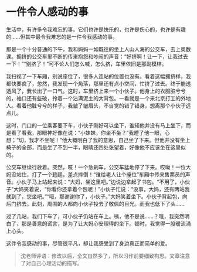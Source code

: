 # 一件令人感动的事 #

生活中，有许多令我难忘的事。它们也许是快乐的，也许是伤心的，也许是有趣的……但其中最令我难忘的是一件令我感动的事。

那是一个十分普通的下午，我和妈妈一如既往的坐上人山人海的公交车，去上奥数课。拥挤的公交车里不断的传来抱怨和吵闹的声音：“好挤啊！让一下，让我过去一下！”“别挤了！”可不论人们怎么喊，怎么挤，车里依旧是那副模样。
   
我扫视了一下车厢，别说座位了，很多人连站的位置也没有。看着这幅拥挤样，我都快要疯了，忽然，我发现一个角落，那里还有点小空间，忙挤了过去。终于能透透风了，我长出了一口气。这时，车里挤上来一个小伙子。他身上的衣服脏兮兮的，袖口还有些破，拎着一个沾满泥土的大背包。一看就是一个来北京打工的外地人。看着他脏兮兮的样子，我皱了皱眉头，不自觉的错了错身，想离那个小伙子远点儿。
   
这时，门口的一位乘客要下车，小伙子刚好可以坐下，谁知他并没有马上坐下，而是看了看我，那眼神好像在说：“小妹妹，你坐不坐？”我瞪了他一眼，心想；“切，我才不坐呢！”他大概明白了我的意思，自己坐了下来。但他并没有坐上椅子的全部，而是坐了不到一半，眼睛还四处张望着，好像他不应该坐在这里似的。
   
公交车继续行驶着。突然，吱！一个急刹车，公交车猛地停了下来。哎呦！一位大妈没站住，打了一个趔趄，差点摔倒！“谁给老人让个座位”车厢中传来售票员的声音。小伙子马上站起来说：“大妈，坐这里吧。”边说边拿起了书包。“不用了，小伙子”大妈笑着说，“你看你还拿着个包呢！”小伙子忙说：“没事，大妈，还有两站我就到了，您坐吧。”“哦，那谢谢你了，小伙子。”大妈笑着坐下。小伙子背起包，向后门挤去。此刻，周围的人都向小伙子投去了敬佩的目光。而我也低下了头……
   
过了几站，我们下车了，可小伙子仍站在车上。咦，他不是说……？哦，我突然明白了，那是善意的谎言，是为了让大妈心安理得的坐下。顿时，我觉得一股暖流涌上心头。
   
这件令我感动的事，尽管很平凡，却让我感受到了身边真正而简单的爱。

> 沈老师评语：修改以后，全文自然多了，所以习作前要细致构思。文章注意了对自己心理活动的描写。